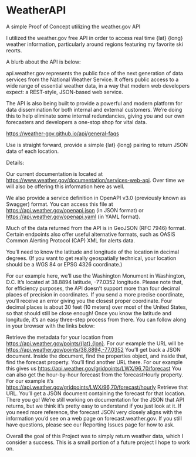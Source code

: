 # WeatherAPI
A simple Proof of Concept utilizing the weather.gov API


I utilized the weather.gov free API in order to access real time {lat} {long} weather information, particularly around regions featuring my favorite ski reorts.

A blurb about the API is below:

api.weather.gov represents the public face of the next generation of data services from the National Weather Service. It offers public access to a wide range of essential weather data, in a way that modern web developers expect: a REST-style, JSON-based web service.

The API is also being built to provide a powerful and modern platform for data dissemination for both internal and external customers. We’re doing this to help eliminate some internal redundancies, giving you and our own forecasters and developers a one-stop shop for vital data.

https://weather-gov.github.io/api/general-faqs

Use is straight forward, provide a simple {lat} {long} pairing to return JSON data of each location.

Details:

Our current documentation is located at https://www.weather.gov/documentation/services-web-api. Over time we will also be offering this information here as well.

We also provide a service definition in OpenAPI v3.0 (previously known as Swagger) format. You can access this file at https://api.weather.gov/openapi.json (in JSON format) or https://api.weather.gov/openapi.yaml (in YAML format).

Much of the data returned from the API is in GeoJSON (RFC 7946) format. Certain endpoints also offer useful alternative formats, such as OASIS Common Alerting Protocol (CAP) XML for alerts data.

You’ll need to know the latitude and longitude of the location in decimal degrees. (If you want to get really geospatially technical, your location should be a WGS 84 or EPSG 4326 coordinate.)

For our example here, we’ll use the Washington Monument in Washington, D.C. It’s located at 38.8894 latitude, -77.0352 longitude.
Please note that, for efficiency purposes, the API doesn’t support more than four decimal places of precision in coordinates. If you send a more precise coordinate, you’ll receive an error giving you the closest proper coordinate. Four decimal places is about 30 feet (10 meters) over most of the United States, so that should still be close enough!
Once you know the latitude and longitude, it’s an easy three-step process from there. You can follow along in your browser with the links below:

Retrieve the metadata for your location from https://api.weather.gov/points/{lat},{lon}.
For our example the URL will be https://api.weather.gov/points/38.8894,-77.0352
You’ll get back a JSON document. Inside the document, find the properties object, and inside that, find the forecast property. You’ll find another URL there.
For our example this gives us https://api.weather.gov/gridpoints/LWX/96,70/forecast
You can also get the hour-by-hour forecast from the forecastHourly property. For our example it’s https://api.weather.gov/gridpoints/LWX/96,70/forecast/hourly
Retrieve that URL. You’ll get a JSON document containing the forecast for that location. There you go!
We’re still working on documentation for the JSON that API returns, but we think it’s pretty easy to understand if you just look at it. If you need more reference, the forecast JSON very closely aligns with the information you’d see on a web page on forecast.weather.gov. If you still have questions, please see our Reporting Issues page for how to ask.

Overall the goal of this Project was to simply return weather data, which I consider a success. This is a small portion of a future project I hope to work on. 
